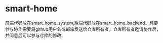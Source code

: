 # smart-home
前端代码放在smart_home_system,后端代码放在smart_home_backend。想要参与协作需要将github用户名或邮箱发送给仓库所有者，仓库所有者邀请协作后，并同意后可以参与仓库的修改
